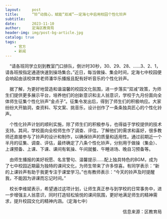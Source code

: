 ```yaml
---
layout:     post
title:      “铃”动我心，赋能“双减”——定海七中启用校园个性化铃声
subtitle:   
date:       2023-11-10
author:     定海区教育局
header-img: img/post-bg-article.jpg
catalog: true
tags:
    - 官方
    - 新闻
---
```


&ensp;&ensp;“请各班同学立刻到教室门口排队，倒计时30秒，30、29、28、……3、2、1，请各班按指定通道快速到操场集合。”近日，每当做操、集会时间，定海七中校园便会响起由该校体育老师潘华乐播报且配有好听音乐的个性化铃声。

&ensp;&ensp;据了解，为更好地营造和谐温馨的校园文化氛围，进一步落实“双减”政策，为师生们提供更多展示平台，培养他们的创新意识和主人翁意识，学校于九月份面向全体师生征集个性化铃声“金点子”。征集令发出后，得到了师生们的积极响应。大家纷纷大开脑洞，查资料、写文案、挑音乐，设计创作了一条条独具匠心的个性化铃声。

&ensp;&ensp;个性化铃声计划的顺利实施，除了师生们的积极参与，也得益于学校提供的技术支持。其间，学校面向全校师生作了调查、评估，了解他们的需求和喜好，很多教师还直接参与了铃声的设计和制作，以确保铃声的质量和适用性。通过前期近一个半月的征集、调查、评估，最终确定了八条个性化铃声，分别用于做操（集会）、上课预备、上课、下课、课间有氧操、午间就餐、午睡进场、晚自习预备等。

&ensp;&ensp;由师生播报的美好祝愿、名言警句、温馨提示……配上独具特色的BGM，成为了七中校园近期最为独特的课间文化，为师生带来了许多惊喜。有同学表示：“新的上课铃声有助于我更专注于课堂学习。”也有教师表示：“今天的铃声及时提醒我，不能因为讲课而忘记时间。”

&ensp;&ensp;校长李维斌表示，希望通过这项计划，让师生真正参与到学校的日常事务中，进一步增强主人翁意识，同时打造轻松愉悦的课间氛围，更好地满足师生的精神需求，提升校园文化的精神内涵。（定海七中）

<p align="right">信息来源：区教育局</p>